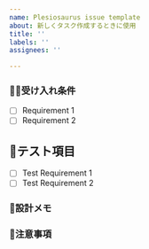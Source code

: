 ```yaml
---
name: Plesiosaurus issue template
about: 新しくタスク作成するときに使用
title: ''
labels: ''
assignees: ''

---
```


### 🙆‍♀️受け入れ条件
- [ ] Requirement 1
- [ ] Requirement 2

## 🧪テスト項目
- [ ] Test Requirement 1
- [ ] Test Requirement 2

### 📝設計メモ

### 🚨注意事項